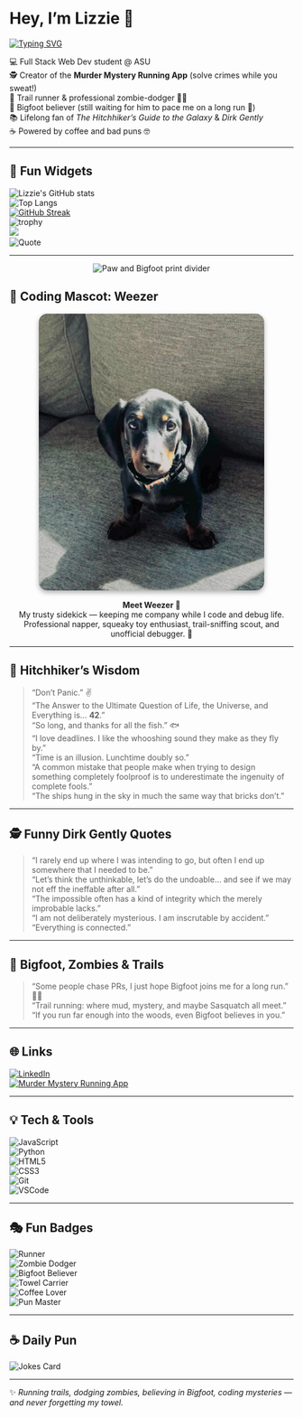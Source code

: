 # Hey, I’m Lizzie 🚀  

[![Typing SVG](https://readme-typing-svg.demolab.com?font=Fira+Code&pause=800&vCenter=true&width=1000&lines=Hey+I'm+Lizzie+🚀;Full+Stack+Web+Dev+Student+@+ASU;Creator+of+the+Murder+Mystery+Running+App;Trail+Runner+%7C+Zombie+Dodger+%7C+Bigfoot+Believer;Don't+Panic+✌️;Powered+by+Coffee+%26+Bad+Puns)](https://git.io/typing-svg)

💻 Full Stack Web Dev student @ ASU  
🕵️ Creator of the **Murder Mystery Running App** (solve crimes while you sweat!)  
🏃 Trail runner & professional zombie-dodger 🧟‍♀️  
🦶 Bigfoot believer (still waiting for him to pace me on a long run 👣)  
📚 Lifelong fan of *The Hitchhiker’s Guide to the Galaxy* & *Dirk Gently*  
☕ Powered by coffee and bad puns 🤓  

---

## 🎉 Fun Widgets
![Lizzie's GitHub stats](https://github-readme-stats.vercel.app/api?username=lizzierunner&show_icons=true&theme=tokyonight)  
![Top Langs](https://github-readme-stats.vercel.app/api/top-langs/?username=lizzierunner&layout=compact&theme=tokyonight)  
[![GitHub Streak](https://streak-stats.demolab.com?user=lizzierunner&theme=tokyonight&hide_border=true)](https://git.io/streak-stats)  
![trophy](https://github-profile-trophy.vercel.app/?username=lizzierunner&theme=tokyonight&no-frame=true&no-bg=true&margin-w=10)  
![](https://komarev.com/ghpvc/?username=lizzierunner&style=flat&label=Profile+Views)  
![Quote](https://quotes-github-readme.vercel.app/api?type=horizontal&theme=tokyonight)

---

<p align="center">
  <img src="https://raw.githubusercontent.com/lizzierunner/lizzierunner/main/paw-bigfoot-divider.png" alt="Paw and Bigfoot print divider" width="600">
</p>

## 🐾 Coding Mascot: Weezer
<p align="center">
  <img src="https://raw.githubusercontent.com/lizzierunner/lizzierunner/main/weezer.jpg" alt="Weezer the Dachshund" width="400" style="border-radius:15px; box-shadow: 0px 4px 8px rgba(0,0,0,0.3);">
</p>
<p align="center">
  <b>Meet Weezer 🐶</b><br>
  My trusty sidekick — keeping me company while I code and debug life.<br>
  Professional napper, squeaky toy enthusiast, trail-sniffing scout, and unofficial debugger. 🐾
</p>

---

## 🌌 Hitchhiker’s Wisdom
> “Don’t Panic.” ✌️  
> “The Answer to the Ultimate Question of Life, the Universe, and Everything is… **42**.”  
> “So long, and thanks for all the fish.” 🐟  
> “I love deadlines. I like the whooshing sound they make as they fly by.”  
> “Time is an illusion. Lunchtime doubly so.”  
> “A common mistake that people make when trying to design something completely foolproof is to underestimate the ingenuity of complete fools.”  
> “The ships hung in the sky in much the same way that bricks don’t.”  

---

## 🕵️ Funny Dirk Gently Quotes
> “I rarely end up where I was intending to go, but often I end up somewhere that I needed to be.”  
> “Let’s think the unthinkable, let’s do the undoable… and see if we may not eff the ineffable after all.”  
> “The impossible often has a kind of integrity which the merely improbable lacks.”  
> “I am not deliberately mysterious. I am inscrutable by accident.”  
> “Everything is connected.”  

---

## 👣 Bigfoot, Zombies & Trails
> “Some people chase PRs, I just hope Bigfoot joins me for a long run.” 🦶🌲  
> “Trail running: where mud, mystery, and maybe Sasquatch all meet.”  
> “If you run far enough into the woods, even Bigfoot believes in you.”  

---

## 🌐 Links
[![LinkedIn](https://img.shields.io/badge/LinkedIn-Lizzie%20Johnson-blue?logo=linkedin&logoColor=white)](http://linkedin.com/in/lizzie-johnson-160874381)  
[![Murder Mystery Running App](https://img.shields.io/badge/🕵️-Murder_Mystery_Running_App-critical?style=flat&logo=github)](https://morning-mystery-lizziejohnson30.replit.app)  

---

## 💡 Tech & Tools
![JavaScript](https://img.shields.io/badge/Code-JavaScript-yellow)  
![Python](https://img.shields.io/badge/Code-Python-green)  
![HTML5](https://img.shields.io/badge/Code-HTML5-orange)  
![CSS3](https://img.shields.io/badge/Code-CSS3-blue)  
![Git](https://img.shields.io/badge/Tools-Git-black)  
![VSCode](https://img.shields.io/badge/Tools-VSCode-purple)  

---

## 🎭 Fun Badges
![Runner](https://img.shields.io/badge/🏃-Trail_Runner-lightgreen)  
![Zombie Dodger](https://img.shields.io/badge/🧟-Zombie_Dodger-critical)  
![Bigfoot Believer](https://img.shields.io/badge/🦶-Bigfoot_Believer-brown)  
![Towel Carrier](https://img.shields.io/badge/🧳-Towel_Carrier-blue)  
![Coffee Lover](https://img.shields.io/badge/☕-Caffeine_Addict-orange)  
![Pun Master](https://img.shields.io/badge/😂-Bad_Puns-purple)  

---

## ☕ Daily Pun
![Jokes Card](https://readme-jokes.vercel.app/api?theme=tokyonight)

---

✨ *Running trails, dodging zombies, believing in Bigfoot, coding mysteries — and never forgetting my towel.*  
